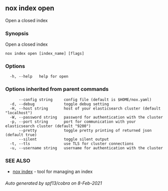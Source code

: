 ## nox index open

Open a closed index

### Synopsis

Open a closed index

```
nox index open [index_name] [flags]
```

### Options

```
  -h, --help   help for open
```

### Options inherited from parent commands

```
      --config string     config file (default is $HOME/nox.yaml)
  -d, --debug             toggle debug setting
  -H, --host string       host of your elasticsearch cluster (default "localhost")
  -W, --password string   password for authentication with the cluster
  -p, --port string       port for communication with your elasticsearch cluster (default "9200")
      --pretty            toggle pretty printing of returned json (default true)
      --silent            toggle silent output
  -t, --tls               use TLS for cluster connections
  -u, --username string   username for authentication with the cluster
```

### SEE ALSO

* [nox index](nox_index.md)	 - tool for managing an index

###### Auto generated by spf13/cobra on 8-Feb-2021
